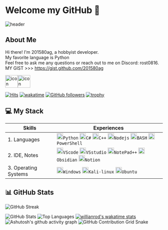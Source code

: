 # Welcome my GitHub 👋

![header](https://capsule-render.vercel.app/api?type=waving&color=0:EEFF00,100:a82da8&height=300&section=header&text=WELCOME&fontSize=40)

## About Me
Hi there! I'm 201580ag, a hobbyist developer.  
My favorite language is Python  
Feel free to ask me any questions or reach out to me on Discord: rost0816.  
MY GIST >>> https://gist.github.com/201580ag  

<div style="display: flex; align-items: flex-start;">
   <img src="https://techstack-generator.vercel.app/python-icon.svg" alt="icon" width="40" height="40" />
   <img src="https://techstack-generator.vercel.app/github-icon.svg" alt="icon" width="40" height="40" />
</div>

[![Hits](https://hits.seeyoufarm.com/api/count/incr/badge.svg?url=https%3A%2F%2Fgithub.com%2F201580ag%2F&count_bg=%2379C83D&title_bg=%23555555&icon=github.svg&icon_color=%23E7E7E7&title=hits&edge_flat=false)](https://hits.seeyoufarm.com) [![wakatime](https://wakatime.com/badge/user/7bc43338-3692-47d1-a4fc-fe0f80b542df.svg)](https://wakatime.com/@7bc43338-3692-47d1-a4fc-fe0f80b542df)
[![GitHub followers](https://img.shields.io/github/followers/201580ag?style=flat-square)](https://github.com/201580ag?tab=followers)
[![trophy](https://github-profile-trophy.vercel.app/?username=201580ag&row=1&column=9&theme=gruvbox)](https://github.com/201580ag)

## 💻 My Stack
|Skills|Experiences|
|---|---|
|1. Languages|<code><img alt="Python" height="20" src="https://cdn.icon-icons.com/icons2/1508/PNG/512/python_104451.png">Python</a></code> <code><img alt="C#" height="20" src="https://cdn.icon-icons.com/icons2/2415/PNG/512/csharp_line_logo_icon_146579.png"><a>C#</a></code> <code><img alt="C++" height="20" src="https://cdn.icon-icons.com/icons2/2415/PNG/512/cplusplus_line_logo_icon_146582.png"><a>C++</a></code> <code><img alt="Nodejs" height="20" src="https://cdn.icon-icons.com/icons2/2107/PNG/512/file_type_node_icon_130301.png"><a>Nodejs</a></code> <code><img alt="BASH" height="20" src="https://cdn.icon-icons.com/icons2/2699/PNG/512/gnu_bash_official_logo_icon_169099.png"><a>BASH</a></code> <code><img alt="PowerShell" height="20" src="https://cdn.icon-icons.com/icons2/2107/PNG/512/file_type_powershell_icon_130243.png"><a>PowerShell</a></code>|
|2. IDE, Notes|<code><img alt="VScode" height="20" src="https://cdn.icon-icons.com/icons2/2107/PNG/512/file_type_vscode_icon_130084.png"><a>VScode</a></code> <code><img alt="VSstudio" height="20" src="https://cdn.icon-icons.com/icons2/729/PNG/512/visualstudio_icon-icons.com_62717.png"><a>VSstudio</a></code> <code><img alt="NotePad++" height="20" src="https://cdn.icon-icons.com/icons2/153/PNG/256/notepad_21851.png"><a>NotePad++</a></code> <code><img alt="Obsidian" height="20" src="https://cdn.icon-icons.com/icons2/3053/PNG/512/obsidian_macos_bigsur_icon_189888.png"><a>Obsidian</a></code> <code><img alt="Notion" height="20" src="[https://cdn.icon-icons.com/icons2/153/PNG/256/notepad_21851.png](https://cdn.icon-icons.com/icons2/3685/PNG/512/notion_logo_icon_229291.png)"><a>Notion</a></code>|
|3. Operating Systems|<code><img alt="Windows" height="20" src="https://cdn.icon-icons.com/icons2/836/PNG/512/Windows_Phone_icon-icons.com_66782.png"><a>Windows</a></code> <code><img alt="Kali-linux" height="20" src="https://cdn.icon-icons.com/icons2/2415/PNG/512/debian_original_logo_icon_146566.png"><a>Kali-linux</a></code> <code><img alt="Ubuntu" height="20" src="https://cdn.icon-icons.com/icons2/195/PNG/256/OS_Ubuntu_23488.png"><a>Ubuntu</a></code>|

## 📊 GitHub Stats
![GitHub Streak](https://streak-stats.demolab.com?user=201580ag&theme=yellowdark&date_format=%5BY.%5Dn.j)

![GitHub Stats](https://github-readme-stats-henna-omega-51.vercel.app/api?username=201580ag&show_icons=true&theme=great-gatsby)
![Top Languages](https://github-readme-stats-henna-omega-51.vercel.app/api/top-langs/?username=201580ag&layout=compact&hide=jupyter%20notebook&theme=great-gatsby)
[![willianrod's wakatime stats](https://github-readme-stats.vercel.app/api/wakatime?username=201580ag)](https://wakatime.com/@201580ag)
![Ashutosh's github activity graph](https://github-readme-activity-graph.vercel.app/graph?username=201580ag&theme=github-compact&area=true&hide_border=true)
![GitHub Contribution Grid Snake](https://github.com/201580ag/201580ag/blob/output/github-contribution-grid-snake.svg)

